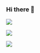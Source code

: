 ### Hi there 👋
![](https://github-readme-streak-stats.herokuapp.com/?user=DaniyalMalikC&theme=tokyonight&hide_border=false)


![](https://github-readme-stats.vercel.app/api/top-langs/?username=DaniyalMalikC&orgs=marknadsplan&show_icons=true&theme=tokyonight&layout=compact)

![](https://github-readme-stats.vercel.app/api?username=DaniyalMalikC&orgs=Appxamine&show_icons=true&theme=tokyonight)
<!--
**DaniyalMalikC/DaniyalMalikC** is a ✨ _special_ ✨ repository because its `README.md` (this file) appears on your GitHub profile.

Here are some ideas to get you started:

- 🔭 I’m currently working on ...
- 🌱 I’m currently learning ...
- 👯 I’m looking to collaborate on ...
- 🤔 I’m looking for help with ...
- 💬 Ask me about ...
- 📫 How to reach me: ...
- 😄 Pronouns: ...
- ⚡ Fun fact: ...
-->
